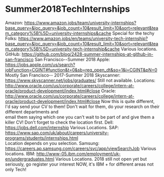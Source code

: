 # Summer2018TechInternships
Amazon: https://www.amazon.jobs/team/university-internships?base_query=&loc_query=&job_count=10&result_limit=10&sort=relevant&team_category%5B%5D=university-internships&cache
 Special for the techy Folks:
https://www.amazon.jobs/en/teams/university-tech-internship?base_query=&loc_query=&job_count=10&result_limit=10&sort=relevant&team_category%5B%5D=university-tech-internship&cache
   Various locations.
GitHub: https://github.com/blog/2428-summer-internships-at-github-in-san-francisco
  San Francisco--Summer 2018
Apple: https://jobs.apple.com/us/search?jobFunction=CGINT#function&t=0&sb=req_open_dt&so=1&j=CGINT&pN=0 
  Mostly San Francisco--  2017-Summer 2018
Skyscanner: https://www.skyscanner.net/jobs/graduates/
   Still not available. Locations: http://www.oracle.com/us/corporate/careers/college/intern-at-oracle/product-development/index.html#close
Oracle: http://www.oracle.com/us/corporate/careers/college/intern-at-oracle/product-development/index.html#close
   Now this is quite different, I'd say send your CV to them! Don't wait for them, do your research on their different departments and   
   email them saying which one you can't wait to be part of and give them a killer CV! Don't forget to check the location first.
Dell: https://jobs.dell.com/internship
    Various Locations.
SAP: https://www.sap.com/uk/about/careers/university-programs/students/internships.html    
    Location depends on you selection.
Samsung: https://careers.ap.samsung.com/careers/svc/app/viewSearchJob
    Various locations.
IBM: http://www-05.ibm.com/employment/uk-en/undergraduates.html
    Various Locations. 2018 still not open yet but seriously, go register your interest NOW, it's IBM + for different areas not only Tech! 
